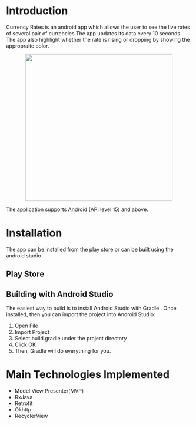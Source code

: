 # Introduction
Currency Rates is an android app which allows the user to see the live rates of several pair of currencies.The app updates its data every 10 seconds . The app also highlight whether the rate is rising or dropping by showing the appropraite color.

<p align="center">
 <img src="https://user-images.githubusercontent.com/39981113/46549439-8ef0d480-c904-11e8-82dc-9c1462594a68.jpg" width="400"/>

The application supports Android (API level 15) and above.

# Installation
The app can be installed from the play store or can be built using the android studio 

## Play Store

## Building with Android Studio
The easiest way to build is to install Android Studio with Gradle . Once installed, then you can import the project into Android Studio:

1) Open File
2) Import Project
3) Select build.gradle under the project directory
4) Click OK
5) Then, Gradle will do everything for you.

# Main Technologies Implemented
- Model View Presenter(MVP)
- RxJava
- Retrofit
- Okhttp
- RecyclerView
